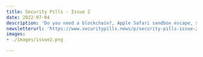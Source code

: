```yaml
---
title: Security Pills - Issue 2
date: 2022-07-04
description: 'Do you need a blockchain?, Apple Safari sandbox escape, $76m stolen in scams'
newsletterurl: 'https://www.securitypills.news/p/security-pills-issue-2'
images: 
- ./images/issue2.png

--- 
```


